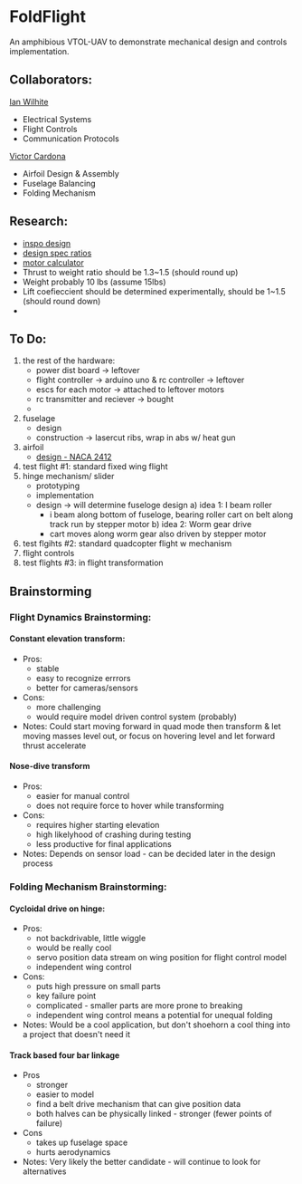 # FoldFlight
An amphibious VTOL-UAV to demonstrate mechanical design and controls implementation.

## Collaborators:

[Ian Wilhite](linkedin.com/in/ian-wilhite)
- Electrical Systems
- Flight Controls
- Communication Protocols

[Victor Cardona](linkedin.com/in/victor-cardona-6b6856235/)
- Airfoil Design & Assembly
- Fuselage Balancing
- Folding Mechanism 


## Research:
- [inspo design](https://pterodynamics.com)
- [design spec ratios](https://www.radiocontrolinfo.com/rc-calculators/rc-airplane-design-calculator/)
- [motor calculator](https://rcplanes.online/calc_motor.htm)
- Thrust to weight ratio should be 1.3~1.5 (should round up)
- Weight probably 10 lbs (assume 15lbs)
- Lift coefieccient should be determined experimentally, should be 1~1.5 (should round down)
- 

## To Do:

1) the rest of the hardware: 
    - power dist board -> leftover
    - flight controller -> arduino uno & rc controller -> leftover
    - escs for each motor -> attached to leftover motors
    - rc transmitter and reciever -> bought
    - 
2) fuselage
    - design
    - construction -> lasercut ribs, wrap in abs w/ heat gun
3) airfoil
    - [design - NACA 2412](http://www.airfoiltools.com/airfoil/details?airfoil=naca2412-il)
4) test flight #1: standard fixed wing flight
5) hinge mechanism/ slider
    - prototyping
    - implementation
    - design -> will determine fuseloge design
    a) idea 1: I beam roller
        - i beam along bottom of fuseloge, bearing roller cart on belt along track run by stepper motor
    b) idea 2: Worm gear drive
        - cart moves along worm gear also driven by stepper motor
6) test flgihts #2: standard quadcopter flight w mechanism
7) flight controls
8) test flights #3: in flight transformation

## Brainstorming 

### Flight Dynamics Brainstorming:

#### Constant elevation transform: 

* Pros:
    - stable
    - easy to recognize errrors 
    - better for cameras/sensors
* Cons:
    - more challenging
    - would require model driven control system (probably)
* Notes:
    Could start moving forward in quad mode then transform & let moving masses level out, or focus on hovering level and let forward thrust accelerate

#### Nose-dive transform
* Pros:
    - easier for manual control
    - does not require force to hover while transforming
* Cons: 
    - requires higher starting elevation
    - high likelyhood of crashing during testing
    - less productive for final applications
* Notes:
    Depends on sensor load - can be decided later in the design process

### Folding Mechanism Brainstorming:

#### Cycloidal drive on hinge:
* Pros:
    - not backdrivable, little wiggle
    - would be really cool
    - servo position data stream on wing position for flight control model
    - independent wing control
* Cons: 
    - puts high pressure on small parts
    - key failure point
    - complicated - smaller parts are more prone to breaking
    - independent wing control means a potential for unequal folding 
* Notes:
    Would be a cool application, but don't shoehorn a cool thing into a project that doesn't need it

#### Track based four bar linkage
* Pros
    - stronger
    - easier to model
    - find a belt drive mechanism that can give position data
    - both halves can be physically linked - stronger (fewer points of failure)
* Cons
    - takes up fuselage space
    - hurts aerodynamics
* Notes:
    Very likely the better candidate - will continue to look for alternatives


